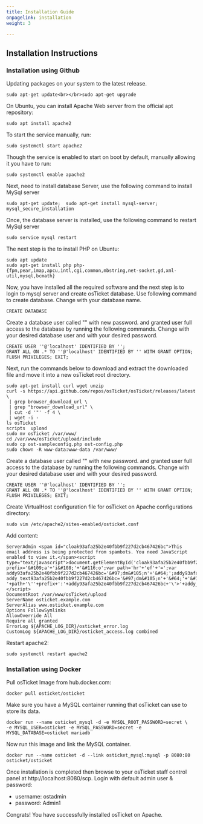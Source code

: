 ```yaml
---
title: Installation Guide
onpagelink: installation
weight: 3

---
```


Installation Instructions
-------------------------

### Installation using Github

Updating packages on your system to the latest release.

 ```
sudo apt-get update<br></br>sudo apt-get upgrade 
```

On Ubuntu, you can install Apache Web server from the official apt repository:

 ```
sudo apt install apache2 
```

To start the service manually, run:

 ```
 sudo systemctl start apache2
```

Though the service is enabled to start on boot by default, manually allowing it you have to run:

 ```
 sudo systemctl enable apache2
```

Next, need to install database Server, use the following command to install MySql server

 ```
 sudo apt-get update;  sudo apt-get install mysql-server; mysql_secure_installation 
```

Once, the database server is installed, use the following command to restart MySql server

 ```
 sudo service mysql restart 
```

The next step is the to install PHP on Ubuntu:

 ```
sudo apt update
sudo apt-get install php php-{fpm,pear,imap,apcu,intl,cgi,common,mbstring,net-socket,gd,xml-util,mysql,bcmath}

```

Now, you have installed all the required software and the next step is to login to mysql server and create osTicket database. Use following command to create database. Change with your database name.

 ```
 CREATE DATABASE  
```

Create a database user called "" with new password. and granted user full access to the database by running the following commands. Change with your desired database user and with your desired password.

 ```
 CREATE USER ''@'localhost' IDENTIFIED BY ''; 
 GRANT ALL ON .* TO ''@'localhost' IDENTIFIED BY '' WITH GRANT OPTION;
 FLUSH PRIVILEGES; EXIT;
```

Next, run the commands below to download and extract the downloaded file and move it into a new osTicket root directory.

 ```
sudo apt-get install curl wget unzip
curl -s https://api.github.com/repos/osTicket/osTicket/releases/latest \
  | grep browser_download_url \
  | grep "browser_download_url" \
  | cut -d '"' -f 4 \
  | wget -i -
ls osTicket
scripts  upload
sudo mv osTicket /var/www/
cd /var/www/osTicket/upload/include
sudo cp ost-sampleconfig.php ost-config.php
sudo chown -R www-data:www-data /var/www/

```

Create a database user called "" with new password. and granted user full access to the database by running the following commands. Change with your desired database user and with your desired password.

 ```
 CREATE USER ''@'localhost' IDENTIFIED BY ''; 
 GRANT ALL ON .* TO ''@'localhost' IDENTIFIED BY '' WITH GRANT OPTION;
 FLUSH PRIVILEGES; EXIT;
```

Create VirtualHost configuration file for osTicket on Apache configurations directory:

 ```
 sudo vim /etc/apache2/sites-enabled/osticket.conf

```

Add content:

 ```
ServerAdmin <span id="cloak93afa25b2e40fbb9f227d2cb467426bc">This email address is being protected from spambots. You need JavaScript enabled to view it.</span><script type="text/javascript">document.getElementById('cloak93afa25b2e40fbb9f227d2cb467426bc').innerHTML='';var prefix='&#109;a'+'i&#108;'+'&#116;o';var path='hr'+'ef'+'=';var addy93afa25b2e40fbb9f227d2cb467426bc='&#97;dm&#105;n'+'&#64;';addy93afa25b2e40fbb9f227d2cb467426bc=addy93afa25b2e40fbb9f227d2cb467426bc+'&#101;x&#97;mpl&#101;'+'&#46;'+'c&#111;m';var addy_text93afa25b2e40fbb9f227d2cb467426bc='&#97;dm&#105;n'+'&#64;'+'&#101;x&#97;mpl&#101;'+'&#46;'+'c&#111;m';document.getElementById('cloak93afa25b2e40fbb9f227d2cb467426bc').innerHTML+='<a '+path+'\''+prefix+':'+addy93afa25b2e40fbb9f227d2cb467426bc+'\'>'+addy_text93afa25b2e40fbb9f227d2cb467426bc+'<\/a>';</script>
DocumentRoot /var/www/osTicket/upload
ServerName osticket.example.com
ServerAlias www.osticket.example.com
Options FollowSymlinks
AllowOverride All
Require all granted
ErrorLog ${APACHE_LOG_DIR}/osticket_error.log
CustomLog ${APACHE_LOG_DIR}/osticket_access.log combined

```

Restart apache2:

 ```
sudo systemctl restart apache2
```

### Installation using Docker

Pull osTicket Image from hub.docker.com:

 ```
docker pull osticket/osticket
```

Make sure you have a MySQL container running that osTicket can use to store its data.

 ```
docker run --name osticket_mysql -d -e MYSQL_ROOT_PASSWORD=secret \
-e MYSQL_USER=osticket -e MYSQL_PASSWORD=secret -e MYSQL_DATABASE=osticket mariadb
```

Now run this image and link the MySQL container.

 ```
docker run --name osticket -d --link osticket_mysql:mysql -p 8080:80 osticket/osticket
```

Once installation is completed then browse to your osTicket staff control panel at http://localhost:8080/scp. Login with default admin user &amp; password:

- username: ostadmin
- password: Admin1
 
Congrats! You have successfully installed osTicket on Apache.